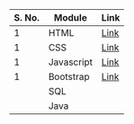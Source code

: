 | S. No. | Module       | Link                                  |
|--------|--------------|---------------------------------------|
| 1      | HTML         |[Link](https://tvimala.github.io/Digital-Nurture-4.0-upskilling/HTML/index.html)|
| 1      | CSS          |[Link](https://tvimala.github.io/Digital-Nurture-4.0-upskilling/CSS/index.html)|
| 1      | Javascript   |[Link](https://tvimala.github.io/Digital-Nurture-4.0-upskilling/JS/index.html)|
| 1      | Bootstrap    |[Link](https://tvimala.github.io/Digital-Nurture-4.0-upskilling/BOOTSTRAP)|
|        | SQL          ||
|        | Java         ||
